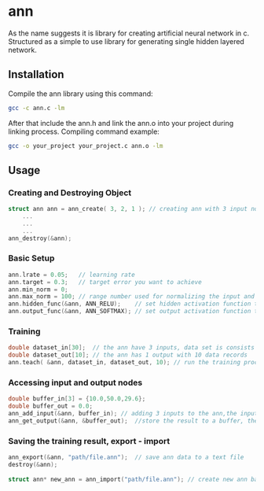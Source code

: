 # ann

As the name suggests it is library for creating artificial neural network in c. Structured as a simple to use library for generating single hidden layered network.

## Installation

Compile the ann library using this command:

```bash
gcc -c ann.c -lm
```

After that include the ann.h and link the ann.o into your project during linking process. Compiling command example:

```bash
gcc -o your_project your_project.c ann.o -lm
```


## Usage

### Creating and Destroying Object

```c
struct ann ann = ann_create( 3, 2, 1 );	// creating ann with 3 input nodes, 2 hidden nodes,and 1 output node
	...
	...
	...
ann_destroy(&ann);
```

### Basic Setup
```c
ann.lrate = 0.05;	// learning rate
ann.target = 0.3;	// target error you want to achieve
ann.min_norm = 0;
ann.max_norm = 100; // range number used for normalizing the input and output
ann.hidden_func(&ann, ANN_RELU);	// set hidden activation function to RELU
ann.output_func(&ann, ANN_SOFTMAX); // set output activation function to softmax
```

### Training
```c
double dataset_in[30];	// the ann have 3 inputs, data set is consists of 10 data records
double dataset_out[10]; // the ann has 1 output with 10 data records
ann.teach( &ann, dataset_in, dataset_out, 10); // run the training process untill target error has been reached
```

### Accessing input and output nodes
```c
double buffer_in[3] = {10.0,50.0,29.6};
double buffer_out = 0.0;
ann_add_input(&ann, buffer_in);	// adding 3 inputs to the ann,the input automatically normalized by this function
ann_get_output(&ann, &buffer_out);	//store the result to a buffer, there is 1 output node in this example, the output was automatically denormalized by the function
```

### Saving the training result, export - import
```c
ann_export(&ann, "path/file.ann");	// save ann data to a text file
destroy(&ann);
	
struct ann* new_ann = ann_import("path/file.ann"); // create new ann based on data from the text file saved before
```
